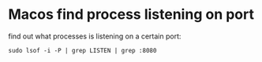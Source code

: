 # Macos find process listening on port

find out what processes is listening on a certain port:

`sudo lsof -i -P | grep LISTEN | grep :8080`

